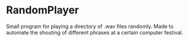 # RandomPlayer
Small program for playing a directory of .wav files randomly. Made to automate the shouting of different phrases at a certain computer festival.
